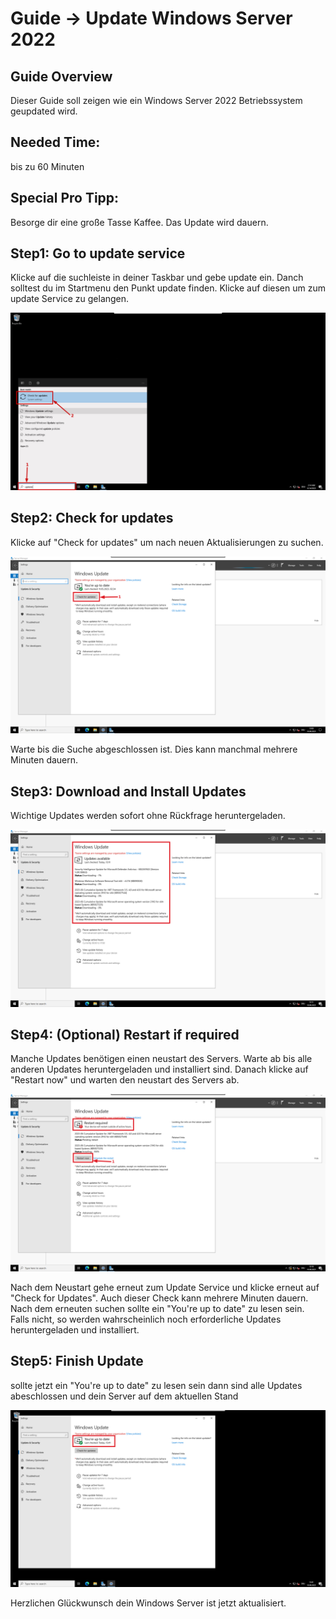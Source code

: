# Guide -> Update Windows Server 2022
## Guide Overview
Dieser Guide soll zeigen wie ein Windows Server 2022 Betriebssystem geupdated wird.
## Needed Time:
bis zu 60 Minuten
## Special Pro Tipp:
Besorge dir eine große Tasse Kaffee. Das Update wird dauern. 
## Step1: Go to update service
Klicke auf die suchleiste in deiner Taskbar und gebe update ein. Danch solltest du im Startmenu den Punkt update finden.
Klicke auf diesen um zum update Service zu gelangen.

![image](https://github.com/GeraldLeikam/tutorials/blob/master/images/windows/server/update/windows_server_2022_go_update.png)

## Step2: Check for updates
Klicke auf "Check for updates" um nach neuen Aktualisierungen zu suchen.

![image](https://github.com/GeraldLeikam/tutorials/blob/master/images/windows/server/update/windows_server_2022_check_for_update.png)

Warte bis die Suche abgeschlossen ist. Dies kann manchmal mehrere Minuten dauern.

## Step3: Download and Install Updates
Wichtige Updates werden sofort ohne Rückfrage heruntergeladen.

![image](https://github.com/GeraldLeikam/tutorials/blob/master/images/windows/server/update/windows_server_2022_update.png)

## Step4: (Optional) Restart if required
Manche Updates benötigen einen neustart des Servers. Warte ab bis alle anderen Updates heruntergeladen und installiert sind. Danach klicke auf "Restart now" und warten den neustart des Servers ab.

![image](https://github.com/GeraldLeikam/tutorials/blob/master/images/windows/server/update/windows_server_2022_update_restart_required.png)

Nach dem Neustart gehe erneut zum Update Service und klicke erneut auf "Check for Updates". Auch dieser Check kann mehrere Minuten dauern. Nach dem erneuten suchen sollte ein "You're up to date" zu lesen sein. Falls nicht, so werden wahrscheinlich noch erforderliche Updates heruntergeladen und installiert.

## Step5: Finish Update
sollte jetzt ein "You're up to date" zu lesen sein dann sind alle Updates abeschlossen und dein Server auf dem aktuellen Stand

![image](https://github.com/GeraldLeikam/tutorials/blob/master/images/windows/server/update/windows_server_2022_update_finish.png)

Herzlichen Glückwunsch dein Windows Server ist jetzt aktualisiert.